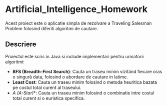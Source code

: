 # Artificial_Intelligence_Homework
Acest proiect este o aplicatie simpla de rezolvare a Traveling Salesman Problem folosind diferiti algoritmi de cautare.

## Descriere

Proiectul este scris în Java si include implementari pentru urmatorii algoritmi:

- **BFS (Breadth-First Search)**: Cauta un traseu minim vizitând fiecare oras o singură data, folosind o abordare de cautare in latime.
- **Least Cost**: Cauta un traseu minim folosind o metoda heuritica bazata pe costul total curent al traseului.
- **A* (A-Star)**: Cauta un traseu minim folosind o combinatie intre costul total curent si o euristica specifica.
